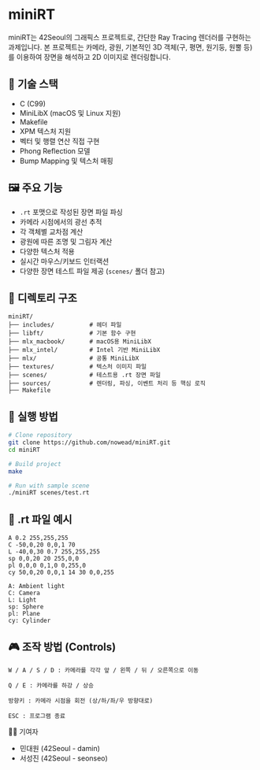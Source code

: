 # miniRT

miniRT는 42Seoul의 그래픽스 프로젝트로, 간단한 Ray Tracing 렌더러를 구현하는 과제입니다. 본 프로젝트는 카메라, 광원, 기본적인 3D 객체(구, 평면, 원기둥, 원뿔 등)를 이용하여 장면을 해석하고 2D 이미지로 렌더링합니다.

## 🔧 기술 스택

- C (C99)
- MiniLibX (macOS 및 Linux 지원)
- Makefile
- XPM 텍스처 지원
- 벡터 및 행렬 연산 직접 구현
- Phong Reflection 모델
- Bump Mapping 및 텍스처 매핑

## 🖼️ 주요 기능

- `.rt` 포맷으로 작성된 장면 파일 파싱
- 카메라 시점에서의 광선 추적
- 각 객체별 교차점 계산
- 광원에 따른 조명 및 그림자 계산
- 다양한 텍스처 적용
- 실시간 마우스/키보드 인터랙션
- 다양한 장면 테스트 파일 제공 (`scenes/` 폴더 참고)

## 📁 디렉토리 구조
```
miniRT/
├── includes/          # 헤더 파일
├── libft/             # 기본 함수 구현
├── mlx_macbook/       # macOS용 MiniLibX
├── mlx_intel/         # Intel 기반 MiniLibX
├── mlx/               # 공통 MiniLibX
├── textures/          # 텍스처 이미지 파일
├── scenes/            # 테스트용 .rt 장면 파일
├── sources/           # 렌더링, 파싱, 이벤트 처리 등 핵심 로직
├── Makefile
```
## 🚀 실행 방법

```bash
# Clone repository
git clone https://github.com/nowead/miniRT.git
cd miniRT

# Build project
make

# Run with sample scene
./miniRT scenes/test.rt
```

## 📝 .rt 파일 예시
```
A 0.2 255,255,255
C -50,0,20 0,0,1 70
L -40,0,30 0.7 255,255,255
sp 0,0,20 20 255,0,0
pl 0,0,0 0,1,0 0,255,0
cy 50,0,20 0,0,1 14 30 0,0,255

A: Ambient light
C: Camera
L: Light
sp: Sphere
pl: Plane
cy: Cylinder
```
## 🎮 조작 방법 (Controls)
```
W / A / S / D : 카메라를 각각 앞 / 왼쪽 / 뒤 / 오른쪽으로 이동

Q / E : 카메라를 하강 / 상승

방향키 : 카메라 시점을 회전 (상/하/좌/우 방향대로)

ESC : 프로그램 종료
```
👨‍💻 기여자

- 민대원 (42Seoul - damin)
- 서성진 (42Seoul - seonseo)
